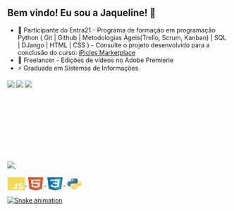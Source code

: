 ## Bem vindo! Eu sou a Jaqueline! 👋

- 🌱 Participante do Entra21 - Programa de formação em programação Python ( Git | Github | Metodologias Ágeis(Trello, Scrum, Kanban) | SQL | DJango | HTML | CSS ) -       Consulte o projeto desenvolvido para a conclusão do curso: <a href="https://github.com/AnaClaraPerosa/Projeto-Entra21#readme">iPicles Marketplace</a>
- 🔭 Freelancer - Edições de vídeos no Adobe Premierie
- ⚡ Graduada em Sistemas de Informações

<div>
   <a href="https://www.linkedin.com/in/jaquelineperesaltismo/" target="_blank"><img src="https://img.shields.io/badge/-LinkedIn-%230077B5?style=for-the-badge&logo=linkedin&logoColor=white" target="_blank"></a>
   <a href = "mailto:jaquealt@gmail.com"> <img src ="https://img.shields.io/badge/Gmail-D14836?style=for-the-badge&logo=gmail&logoColor=white"></a>
   <a href = "https://www.instagram.com/jaquesuaarte/"> <img src = "https://img.shields.io/badge/Instagram-E4405F?style=for-the-badge&logo=instagram&logoColor=white"></a>
</div>

<div>
  <a href="https://github.com/jaquealt">
  <img height="180em" src="https://github-readme-stats.vercel.app/api?username=jaquealt&show_icons=true&theme=radical&include_all_commits=false&count_private=true"/>
  <img height="180em" scr="https://github-readme-stats.vercel.app/api/top-langs/?username=jaquealt&layout=compact&langs_count16&theme=radical"/>
<div>

<div style="display: inline_block"><br>
  <img align="center" alt="Jaque-Js" height="30" width="40" src="https://raw.githubusercontent.com/devicons/devicon/master/icons/javascript/javascript-plain.svg">
  <img align="center" alt="Jaque-HTML" height="30" width="40" src="https://raw.githubusercontent.com/devicons/devicon/master/icons/html5/html5-original.svg">
  <img align="center" alt="Jaque-CSS" height="30" width="40" src="https://raw.githubusercontent.com/devicons/devicon/master/icons/css3/css3-original.svg">
  <img align="center" alt="Jaque-Python" height="30" width="40" src="https://raw.githubusercontent.com/devicons/devicon/master/icons/python/python-original.svg">
</div>

![Snake animation](https://github.com/jaquealt/jaquealt/blob/output/github-contribution-grid-snake.svg)
